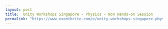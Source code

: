 ```yaml
---
layout: post
title:  Unity Workshops Singapore - Physics - Non Hands-on Session
permalink: "https://www.eventbrite.com/e/unity-workshops-singapore-physics-non-hands-on-session-tickets-70735350337?aff=ebdssbdestsearch"
---
```

